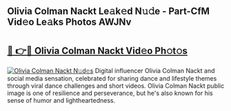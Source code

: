 ## Olivia Colman Nackt Le𝚊k𝚎d N𝚞𝚍e - Part-CfM Vid𝚎o Le𝚊ks Photos AWJNv

# <h2><a href="http://fbatvu.evod.top/?m=Olivia+Colman+Nackt">🔗 👉🔴 Olivia Colman Nackt Vid𝚎o Ph𝚘t𝚘s</a></h2>

[![Olivia Colman Nackt N𝚞d𝚎s](https://i.imgur.com/8V9OHl7.gif)](http://fbatvu.evod.top/?m=Olivia+Colman+Nackt)
Digital influencer Olivia Colman Nackt and social media sensation, celebrated for sharing dance and lifestyle themes through viral dance challenges and short videos. Olivia Colman Nackt public image is one of resilience and perseverance, but he's also known for his sense of humor and lightheartedness. 
